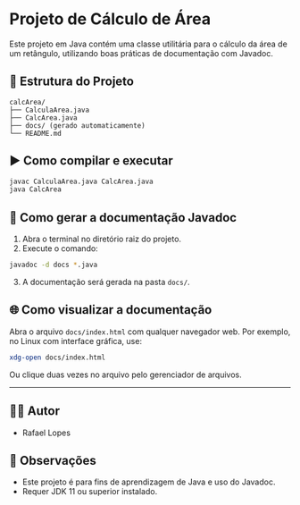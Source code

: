 # Projeto de Cálculo de Área

Este projeto em Java contém uma classe utilitária para o cálculo da área de um retângulo, utilizando boas práticas de documentação com Javadoc.

## 📁 Estrutura do Projeto

```
calcArea/
├── CalculaArea.java
├── CalcArea.java
├── docs/ (gerado automaticamente)
└── README.md
```

## ▶️ Como compilar e executar

```bash
javac CalculaArea.java CalcArea.java
java CalcArea
```

## 📄 Como gerar a documentação Javadoc

1. Abra o terminal no diretório raiz do projeto.
2. Execute o comando:

```bash
javadoc -d docs *.java
```

3. A documentação será gerada na pasta `docs/`.

## 🌐 Como visualizar a documentação

Abra o arquivo `docs/index.html` com qualquer navegador web. Por exemplo, no Linux com interface gráfica, use:

```bash
xdg-open docs/index.html
```

Ou clique duas vezes no arquivo pelo gerenciador de arquivos.

---

## 👨‍💻 Autor

- Rafael Lopes

## 📌 Observações

- Este projeto é para fins de aprendizagem de Java e uso do Javadoc.
- Requer JDK 11 ou superior instalado.
